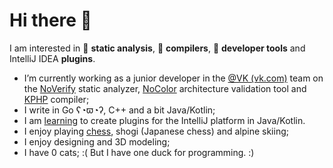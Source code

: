# Hi there :wave:

I am interested in :pencil: **static analysis**, :hammer: **compilers**, :wrench: **developer tools** and IntelliJ IDEA **plugins**.

- I’m currently working as a junior developer in the [@VK (vk.com)](https://github.com/VKCOM/) team on the [NoVerify](https://github.com/VKCOM/noverify) static analyzer, [NoColor](https://github.com/VKCOM/nocolor) architecture validation tool and [KPHP](https://github.com/VKCOM/kphp) compiler;
- I write in Go ʕ◔ϖ◔ʔ, C++ and a bit Java/Kotlin;
- I am [learning](https://github.com/i582/nocolor-phpstorm) to create plugins for the IntelliJ platform in Java/Kotlin.
- I enjoy playing [chess](https://lichess.org/@/Makhneff), shogi (Japanese chess) and alpine skiing;
- I enjoy designing and 3D modeling;
- I have 0 cats; :( But I have one duck for programming. :)
